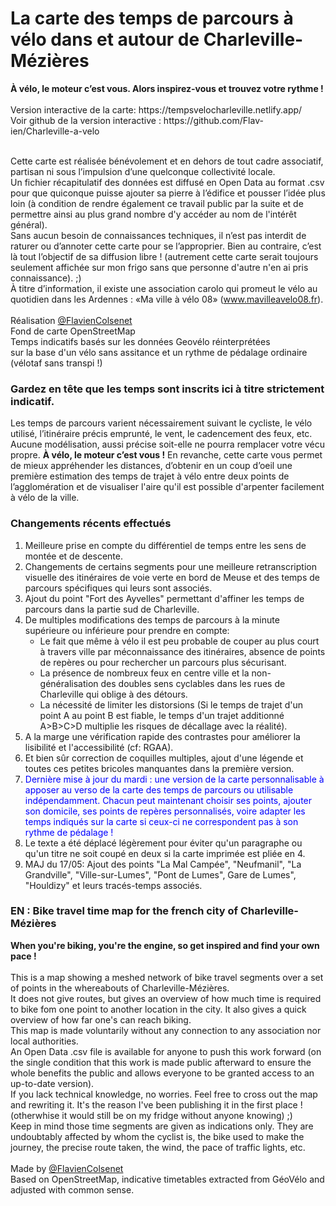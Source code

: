 <h1>La carte des temps de parcours à vélo
dans et autour de Charleville-Mézières</h1>
<strong>À vélo, le moteur c’est vous. Alors inspirez-vous et trouvez votre rythme !</strong></br>
</br>
Version interactive de la carte: https://tempsvelocharleville.netlify.app/</br>
Voir github de la version interactive : https://github.com/Flav-ien/Charleville-a-velo 
</br></br>

Cette carte est réalisée bénévolement et en dehors de tout cadre associatif, partisan ni sous l’impulsion d’une
quelconque collectivité locale.</br>
Un fichier récapitulatif des données est diffusé en Open Data au format .csv pour que quiconque puisse ajouter sa pierre à l’édifice et pousser
l’idée plus loin (à condition de rendre également ce travail public par la suite et de permettre ainsi au plus grand nombre d'y accéder au nom de l'intérêt général).</br>
Sans aucun besoin de connaissances techniques, il n’est pas interdit de raturer ou d’annoter cette carte pour se l’approprier. Bien au contraire, c’est là tout l’objectif de sa diffusion libre ! (autrement cette carte serait toujours seulement affichée sur mon frigo sans que personne d'autre n'en ai pris connaissance). ;)</br>
À titre d’information, il existe une association carolo qui promeut le vélo au quotidien dans les Ardennes :
«Ma ville à vélo 08» (www.mavilleavelo08.fr).</br>
</br>
Réalisation <a href="https://twitter.com/FlavienColsenet">@FlavienColsenet</a> </br>
Fond de carte OpenStreetMap</br>
Temps indicatifs basés sur les données Geovélo réinterprétées</br>
sur la base d'un vélo sans assitance et un rythme de pédalage ordinaire (vélotaf sans transpi !)</br>
<h3>Gardez en tête que les temps sont inscrits ici à titre strictement indicatif.</H3>
Les temps de parcours varient nécessairement suivant le cycliste, le vélo utilisé, l’itinéraire précis emprunté, le vent, le cadencement des feux, etc.
Aucune modélisation, aussi précise soit-elle ne pourra remplacer votre vécu propre.
<strong>À vélo, le moteur c’est vous !</strong>
En revanche, cette carte vous permet de mieux appréhender les distances, d’obtenir en un coup d’oeil une première estimation des temps de trajet à vélo entre deux
points de l’agglomération et de visualiser l'aire qu'il est possible d'arpenter facilement à vélo de la ville.
<h3>Changements récents effectués</h3>
<ol>
<li>Meilleure prise en compte du différentiel de temps entre les sens de montée et de descente.</li>
<li>Changements de certains segments pour une meilleure retranscription visuelle des itinéraires de voie verte en bord de Meuse et des temps de parcours spécifiques qui leurs sont associés.</li>
<li>Ajout du point "Fort des Ayvelles" permettant d'affiner les temps de parcours dans la partie sud de Charleville.</li>
<li>De multiples modifications des temps de parcours à la minute supérieure ou inférieure pour prendre en compte:<ul>
<li>Le fait que même à vélo il est peu probable de couper au plus court à travers ville par méconnaissance des itinéraires, absence de points de repères ou pour rechercher un parcours plus sécurisant.</li>
<li>La présence de nombreux feux en centre ville et la non-généralisation des doubles sens cyclables dans les rues de Charleville qui oblige à des détours.</li>
<li>La nécessité de limiter les distorsions (Si le temps de trajet d'un point A au point B est fiable, le temps d'un trajet additionné A>B>C>D multiplie les risques de décallage avec la réalité).</li></ul></li>
<li>A la marge une vérification rapide des contrastes pour améliorer la lisibilité et l'accessibilité (cf: RGAA).</li>
<li>Et bien sûr correction de coquilles multiples, ajout d'une légende et toutes ces petites bricoles manquantes dans la première version.</li>
<li><font color=blue>Dernière mise à jour du mardi : une version de la carte personnalisable à apposer au verso de la carte des temps de parcours ou utilisable indépendamment. Chacun peut maintenant choisir ses points, ajouter son domicile, ses points de repères personnalisés, voire adapter les temps indiqués sur la carte si ceux-ci ne correspondent pas à son rythme de pédalage !</font></li>
<li>Le texte a été déplacé légèrement pour éviter qu'un paragraphe ou qu'un titre ne soit coupé en deux si la carte imprimée est pliée en 4.</li>
<li>MAJ du 17/05: Ajout des points "La Mal Campée", "Neufmanil", "La Grandville", "Ville-sur-Lumes", "Pont de Lumes", Gare de Lumes", "Houldizy" et leurs tracés-temps associés.</li>  
</ol>
<h3>EN : Bike travel time map for the french city of Charleville-Mézières</h3>
<strong>When you're biking, you're the engine, so get inspired and find your own pace !</strong></br>
</br>
This is a map showing a meshed network of bike travel segments over a set of points in the whereabouts of Charleville-Mézières.</br>
It does not give routes, but gives an overview of how much time is required to bike fom one point to another location in the city. It also gives a quick overview of how far one's can reach biking.</br>
This map is made voluntarily without any connection to any association nor local authorities.</br>
An Open Data .csv file is available for anyone to push this work forward (on the single condition that this work is made public afterward to ensure the whole benefits the public and allows everyone to be granted access to an up-to-date version).</br>
If you lack technical knowledge, no worries. Feel free to cross out the map and rewriting it. It's the reason I've been publishing it in the first place ! (otherwhise it would still be on my fridge without anyone knowing) ;)</br>
Keep in mind those time segments are given as indications only.
They are undoubtably affected by whom the cyclist is, the bike used to make the journey, the precise route taken, the wind, the pace of traffic lights, etc.</br> 
</br>
Made by <a href="https://twitter.com/FlavienColsenet">@FlavienColsenet</a> </br>
Based on OpenStreetMap, indicative timetables extracted from GéoVélo and adjusted with common sense.</br>


